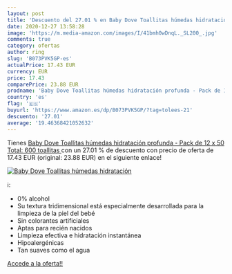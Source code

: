 ```yaml
---
layout: post
title: 'Descuento del 27.01 % en Baby Dove Toallitas húmedas hidratación '
date: 2020-12-27 13:58:28
image: 'https://m.media-amazon.com/images/I/41bmh0wDnqL._SL200_.jpg'
comments: true
category: ofertas
author: ring
slug: 'B073PVK5GP-es'
actualPrice: 17.43 EUR
currency: EUR
price: 17.43
comparePrice: 23.88 EUR
prodname: 'Baby Dove Toallitas húmedas hidratación profunda - Pack de 12 x 50  Total: 600 toallitas '
country: 'es'
flag: '🇪🇸'
buyurl: 'https://www.amazon.es/dp/B073PVK5GP/?tag=tolees-21'
descuento: '27.01'
average: '19.46368421052632'
---
```


Tienes [Baby Dove Toallitas húmedas hidratación profunda - Pack de 12 x 50  Total: 600 toallitas ](https://www.amazon.es/dp/B073PVK5GP/?tag=tolees-21) con un 27.01 % de descuento con precio de oferta de 17.43 EUR (original: 23.88 EUR) en el siguiente enlace!

[![Baby Dove Toallitas húmedas hidratación ](https://m.media-amazon.com/images/I/41bmh0wDnqL._SL200_.jpg)](https://www.amazon.es/dp/B073PVK5GP/?tag=tolees-21)

ℹ️:

- 0% alcohol
- Su textura tridimensional está especialmente desarrollada para la limpieza de la piel del bebé
- Sin colorantes artificiales
- Aptas para recién nacidos
- Limpieza efectiva e hidratación instantánea
- Hipoalergénicas
- Tan suaves como el agua

[Accede a la oferta!!](https://www.amazon.es/dp/B073PVK5GP/?tag=tolees-21)
